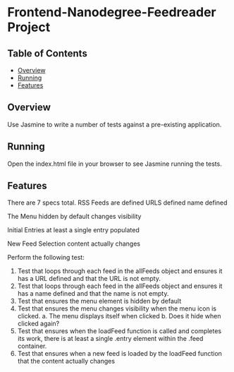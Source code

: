 # Frontend-Nanodegree-Feedreader Project

## Table of Contents

* [Overview](#overview)
* [Running](#running)
* [Features](#features)

## Overview

Use Jasmine to write a number of tests against a pre-existing application.

## Running

Open the index.html file in your browser to see Jasmine running the tests.

## Features

There are 7 specs total.
RSS Feeds
	are defined
	URLS defined
	name defined

The Menu
	hidden by default
	changes visibility

Initial Entries
	at least a single entry populated

New Feed Selection
	content actually changes


Perform the following test:
1. Test that loops through each feed in the allFeeds object and ensures it has a URL defined and that the URL is not empty.
2. Test that loops through each feed in the allFeeds object and ensures it has a name defined and that the name is not empty.
3. Test that ensures the menu element is hidden by default
4. Test that ensures the menu changes visibility when the menu icon is clicked. 
	a. The menu displays itself when clicked
	b. Does it hide when clicked again?
5. Test that ensures when the loadFeed function is called and completes its work, there is at least a single .entry element within the .feed container.
6. Test that ensures when a new feed is loaded by the loadFeed function that the content actually changes
